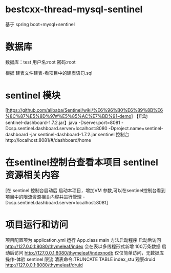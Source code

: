 # bestcxx-thread-mysql-sentinel
基于 spring boot+mysql+sentinel


# 数据库
数据库：test
用户名:root
密码:root

根据 建表文件建表-看项目中的建表语句.sql

# sentinel 模块
[https://github.com/alibaba/Sentinel/wiki/%E6%96%B0%E6%89%8B%E6%8C%87%E5%8D%97#%E5%85%AC%E7%BD%91-demo]
【启动 sentinel-dashboard-1.7.2.jar】java -Dserver.port=8081 -Dcsp.sentinel.dashboard.server=localhost:8080 -Dproject.name=sentinel-dashboard -jar sentinel-dashboard-1.7.2.jar
sentinel 控制台 http://localhost:8081/#/dashboard/home
# 在sentinel控制台查看本项目 sentinel 资源相关内容
[在 sentinel 控制台启动后 启动本项目，增加VM 参数,可以在sentinel控制台看到项目中的限流资源相关内容并进行管理 -Dcsp.sentinel.dashboard.server=localhost:8081]


# 项目运行和访问
项目配置项为 application.yml
运行 App.class main 方法启动程序
启动后访问 http://127.0.0.1:8080/thymeleaf/index 会在表以多线程形式新增 100万条数据
启动后访问 http://127.0.0.1:8080/thymeleaf/indexnodb 仅仅简单访问，无数据库操作-体验 sentinel 限流
清表命令:TRUNCATE TABLE index_stu
观察druid http://127.0.0.1:8080/thymeleaf/druid

